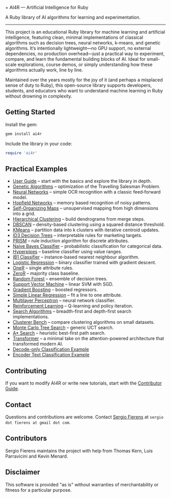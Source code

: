 = AI4R — Artificial Intelligence for Ruby

A Ruby library of AI algorithms for learning and experimentation.

---

This project is an educational Ruby library for machine learning and artificial intelligence, featuring clean, minimal implementations of classical algorithms such as decision trees, neural networks, k-means, and genetic algorithms. It’s intentionally lightweight—no GPU support, no external dependencies, no production overhead—just a practical way to experiment, compare, and learn the fundamental building blocks of AI. Ideal for small-scale explorations, course demos, or simply understanding how these algorithms actually work, line by line.

Maintained over the years mostly for the joy of it (and perhaps a misplaced sense of duty to Ruby), this open-source library supports developers, students, and educators who want to understand machine learning in Ruby without drowning in complexity.

## Getting Started

Install the gem:

```bash
gem install ai4r
```

Include the library in your code:

```ruby
require 'ai4r'
```

## Practical Examples

* [User Guide](user_guide.md) – start with the basics and explore the library in depth.
* [Genetic Algorithms](genetic_algorithms.md) – optimization of the Travelling Salesman Problem.
* [Neural Networks](neural_networks.md) – simple OCR recognition with a classic feed‑forward model.
* [Hopfield Networks](hopfield_network.md) – memory based recognition of noisy patterns.
* [Self-Organizing Maps](som.md) – unsupervised mapping from high dimensions into a grid.
* [Hierarchical Clustering](hierarchical_clustering.md) – build dendrograms from merge steps.
* [DBSCAN](dbscan.md) – density-based clustering using a squared distance threshold.
* [KMeans](kmeans.md) – partition data into k clusters with iterative centroid updates.
* [ID3 Decision Trees](machine_learning.md) – interpretable rules for marketing targets.
* [PRISM](prism.md) – rule induction algorithm for discrete attributes.
* [Naive Bayes Classifier](naive_bayes.md) – probabilistic classification for categorical data.
* [Hyperpipes](hyperpipes.md) – baseline classifier using value ranges.
* [IB1 Classifier](ib1.md) – instance-based nearest neighbour algorithm.
* [Logistic Regression](logistic_regression.md) – binary classifier trained with gradient descent.
* [OneR](one_r.md) – single attribute rules.
* [ZeroR](zero_r.md) – majority class baseline.
* [Random Forest](random_forest.md) – ensemble of decision trees.
* [Support Vector Machine](support_vector_machine.md) – linear SVM with SGD.
* [Gradient Boosting](gradient_boosting.md) – boosted regressors.
* [Simple Linear Regression](simple_linear_regression.md) – fit a line to one attribute.
* [Multilayer Perceptron](multilayer_perceptron.md) – neural network classifier.
* [Reinforcement Learning](reinforcement_learning.md) – Q-learning and policy iteration.
* [Search Algorithms](search_algorithms.md) – breadth-first and depth-first search implementations.
* [Clusterer Bench](clusterer_bench.md) – compare clustering algorithms on small datasets.
* [Monte Carlo Tree Search](monte_carlo_tree_search.md) – generic UCT search.
* [A* Search](a_star_search.md) – heuristic best-first path search.
* [Transformer](transformer.md) – a minimal take on the attention-powered architecture that transformed modern AI.
* [Decode-only Classification Example](../examples/transformer/decode_classifier_example.rb)
* [Encoder Text Classification Example](../examples/neural_network/transformer_text_classification.rb)

## Contributing

If you want to modify AI4R or write new tutorials, start with the
[Contributor Guide](contributor_guide.md).

## Contact

Questions and contributions are welcome. Contact [Sergio Fierens](https://github.com/SergioFierens) at `sergio dot fierens at gmail dot com`.

## Contributors

Sergio Fierens maintains the project with help from Thomas Kern, Luis Parravicini and Kevin Menard.

## Disclaimer

This software is provided "as is" without warranties of merchantability or fitness for a particular purpose.

